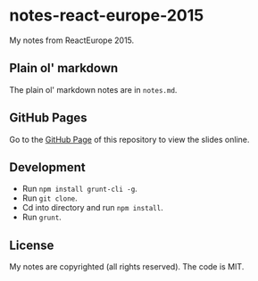 # notes-react-europe-2015

My notes from ReactEurope 2015.

## Plain ol' markdown

The plain ol' markdown notes are in `notes.md`.

## GitHub Pages

Go to the [GitHub Page](http://janraasch.github.io/notes-react-europe-2015/) of this repository to view the slides online.

## Development

- Run `npm install grunt-cli -g`.
- Run `git clone`.
- Cd into directory and run `npm install`.
- Run `grunt`.

## License

My notes are copyrighted (all rights reserved). The code is MIT.
